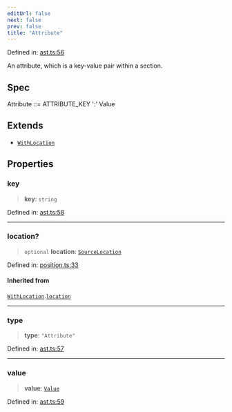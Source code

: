 ```yaml
---
editUrl: false
next: false
prev: false
title: "Attribute"
---
```


Defined in: [ast.ts:56](https://github.com/rcs-agents/rcs-lang/blob/87d9b510946a70cf66b4d271e76c67f8499b8d1d/packages/ast/src/ast.ts#L56)

An attribute, which is a key-value pair within a section.

## Spec

Attribute ::= ATTRIBUTE_KEY ':' Value

## Extends

- [`WithLocation`](/api/ast/interfaces/withlocation/)

## Properties

### key

> **key**: `string`

Defined in: [ast.ts:58](https://github.com/rcs-agents/rcs-lang/blob/87d9b510946a70cf66b4d271e76c67f8499b8d1d/packages/ast/src/ast.ts#L58)

***

### location?

> `optional` **location**: [`SourceLocation`](/api/ast/interfaces/sourcelocation/)

Defined in: [position.ts:33](https://github.com/rcs-agents/rcs-lang/blob/87d9b510946a70cf66b4d271e76c67f8499b8d1d/packages/ast/src/position.ts#L33)

#### Inherited from

[`WithLocation`](/api/ast/interfaces/withlocation/).[`location`](/api/ast/interfaces/withlocation/#location)

***

### type

> **type**: `"Attribute"`

Defined in: [ast.ts:57](https://github.com/rcs-agents/rcs-lang/blob/87d9b510946a70cf66b4d271e76c67f8499b8d1d/packages/ast/src/ast.ts#L57)

***

### value

> **value**: [`Value`](/api/ast/type-aliases/value/)

Defined in: [ast.ts:59](https://github.com/rcs-agents/rcs-lang/blob/87d9b510946a70cf66b4d271e76c67f8499b8d1d/packages/ast/src/ast.ts#L59)
